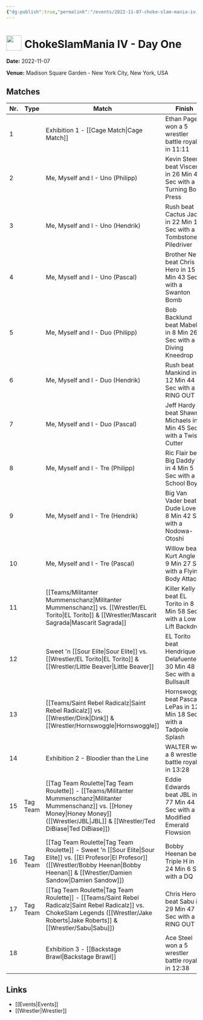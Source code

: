 ```yaml
---
{"dg-publish":true,"permalink":"/events/2022-11-07-choke-slam-mania-iv-day-one/","title":"ChokeSlamMania IV - Day One","noteIcon":"","created":"2025-08-11T09:30:58.657+02:00"}
---
```



# <img src="z_Images/ChokeSlam.png" width="40" style="vertical-align:bottom; margin-right:8px;">**ChokeSlamMania IV - Day One**

**Date:** 2022-11-07

**Venue:** Madison Square Garden - New York City, New York, USA

## Matches

| Nr. | Type | Match | Finish | Time | Rating | Score |
|-----|------|-------|--------|------|--------|-------|
| 1 |  | Exhibition 1 - [[Cage Match\|Cage Match]] | Ethan Page won a 5 wrestler battle royale in  11:11 | 11:11 | ★★★★1/2 | 93 |
| 2 |  | Me, Myself and I - Uno (Philipp) | Kevin Steen beat Viscera in 26 Min 41 Sec with a Turning Body Press | 26:41 | ★★★★1/4 | 89 |
| 3 |  | Me, Myself and I - Uno (Hendrik) | Rush beat Cactus Jack in 22 Min 14 Sec with a Tombstone Piledriver | 22:14 | ★★★★1/4 | 90 |
| 4 |  | Me, Myself and I - Uno (Pascal) | Brother Nero beat Chris Hero in 15 Min 43 Sec with a Swanton Bomb | 15:43 | ★★★1/4 | 72 |
| 5 |  | Me, Myself and I - Duo (Philipp) | Bob Backlund beat Mabel in 8 Min 26 Sec with a Diving Kneedrop | 8:26 | ★★★1/4 | 75 |
| 6 |  | Me, Myself and I - Duo (Hendrik) | Rush beat Mankind in 12 Min 44 Sec with a RING OUT | 12:44 | ★★★1/2 | 79 |
| 7 |  | Me, Myself and I - Duo (Pascal) | Jeff Hardy beat Shawn Michaels in 5 Min 45 Sec with a Twist Cutter | 5:45 | ★★★1/2 | 76 |
| 8 |  | Me, Myself and I - Tre (Philipp) | Ric Flair beat Big Daddy V in 4 Min 5 Sec with a School Boy | 4:05 | ★1/2 | 57 |
| 9 |  | Me, Myself and I - Tre (Hendrik) | Big Van Vader beat Dude Love in 8 Min 42 Sec with a Nodowa-Otoshi | 8:42 | ★★★1/4 | 75 |
| 10 |  | Me, Myself and I - Tre (Pascal) | Willow  beat Kurt Angle in 9 Min 27 Sec with a Flying Body Attack | 9:27 | ★★★3/4 | 81 |
| 11 |  | [[Teams/Militanter Mummenschanz\|Militanter Mummenschanz]] vs. [[Wrestler/EL Torito\|EL Torito]] & [[Wrestler/Mascarit Sagrada\|Mascarit Sagrada]] | Killer Kelly beat EL Torito in 8 Min 58 Sec with a Low Lift Backdrop | 8:58 | ★★★1/4 | 73 |
| 12 |  | Sweet 'n [[Sour Elite\|Sour Elite]] vs. [[Wrestler/EL Torito\|EL Torito]] & [[Wrestler/Little Beaver\|Little Beaver]] | EL Torito beat Hendrique Delafuente in 30 Min 48 Sec with a Bullsault | 30:48 | ★★★★★ | 100 |
| 13 |  | [[Teams/Saint Rebel Radicalz\|Saint Rebel Radicalz]] vs. [[Wrestler/Dink\|Dink]]  & [[Wrestler/Hornswoggle\|Hornswoggle]] | Hornswoggle beat Pascal LePas in 12 Min 18 Sec with a Tadpole Splash | 12:18 | ★★★3/4 | 81 |
| 14 |  | Exhibition 2 - Bloodier than the Line | WALTER won a 8 wrestler battle royale in  13:28 | 13:28 | ★★★★1/4 | 91 |
| 15 | Tag Team | [[Tag Team Roulette\|Tag Team Roulette]] - [[Teams/Militanter Mummenschanz\|Militanter Mummenschanz]] vs. [[Honey Money\|Honey Money]] ([[Wrestler/JBL\|JBL]] & [[Wrestler/Ted DiBiase\|Ted DiBiase]]) | Eddie Edwards beat JBL in 77 Min 44 Sec with a Modified Emerald Flowsion | 77:44 | ★★★★ | 87 |
| 16 | Tag Team | [[Tag Team Roulette\|Tag Team Roulette]] - Sweet 'n [[Sour Elite\|Sour Elite]] vs. [[El Profesor\|El Profesor]] ([[Wrestler/Bobby Heenan\|Bobby Heenan]] & [[Wrestler/Damien Sandow\|Damien Sandow]]) | Bobby Heenan beat Triple H in 24 Min 6 Sec with a DQ | 24:06 | ★★★1/4 | 75 |
| 17 | Tag Team | [[Tag Team Roulette\|Tag Team Roulette]] - [[Teams/Saint Rebel Radicalz\|Saint Rebel Radicalz]] vs. ChokeSlam Legends ([[Wrestler/Jake Roberts\|Jake Roberts]] & [[Wrestler/Sabu\|Sabu]]) | Chris Hero beat Sabu in 29 Min 47 Sec with a RING OUT | 29:47 | ★★★★3/4 | 96 |
| 18 |  | Exhibition 3 - [[Backstage Brawl\|Backstage Brawl]] | Ace Steel won a 5 wrestler battle royale in  12:38 | 12:38 | ★★★★3/4 | 97 |

## Links
- [[Events\|Events]]
- [[Wrestler\|Wrestler]]
